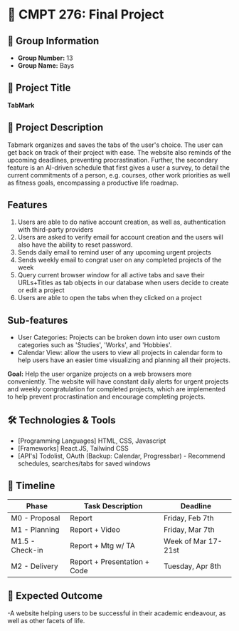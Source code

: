 # 📌 CMPT 276: Final Project

## 📂 Group Information
- **Group Number:** 13
- **Group Name:** Bays

## 📝 Project Title
**TabMark**

## 📖 Project Description
Tabmark organizes and saves the tabs of the user's choice. The user can get back on track of their project with ease. The website also reminds of the upcoming deadlines, preventing procrastination. Further, the secondary feature is an AI-driven schedule that first gives a user a survey, to detail the current commitments of a person, e.g. courses, other work priorities as well as fitness goals, encompassing a productive life roadmap.

## Features
1. Users are able to do native account creation, as well as, authentication with third-party providers
2. Users are asked to verify email for account creation and the users will also have the ability to reset password.
3. Sends daily email to remind user of any upcoming urgent projects
4. Sends weekly email to congrat user on any completed projects of the week
5. Query current browser window for all active tabs and save their URLs+Titles as tab objects in our database when users decide to create or edit a project
6. Users are able to open the tabs when they clicked on a project

## Sub-features
- User Categories: Projects can be broken down into user own custom categories such as 'Studies', 'Works', and 'Hobbies'.
- Calendar View: allow the users to view all projects in calendar form to help users have an easier time visualizing and planning all their projects.

__**Goal:**__ Help the user organize projects on a web browsers more conveniently. The website will have constant daily alerts for urgent projects and weekly congratulation for completed projects, which are implemented to help prevent procrastination and encourage completing projects.

## 🛠️ Technologies & Tools
- [Programming Languages] HTML, CSS, Javascript
- [Frameworks] React.JS, Tailwind CSS
- [API's] Todolist, OAuth (Backup: Calendar, Progressbar) - Recommend schedules, searches/tabs for saved windows

## 📆 Timeline
| Phase            | Task Description                   | Deadline              |
|------------------|------------------------------------|-----------------------|
| M0 - Proposal    | Report                             | Friday, Feb 7th       |
| M1 - Planning    | Report + Video                     | Friday, Mar 7th       |
| M1.5 - Check-in  | Report + Mtg w/ TA                 | Week of Mar 17-21st   |
| M2 - Delivery    | Report + Presentation + Code       | Tuesday, Apr 8th      |

## 🚀 Expected Outcome
-A website helping users to be successful in their academic endeavour, as well as other facets of life.
